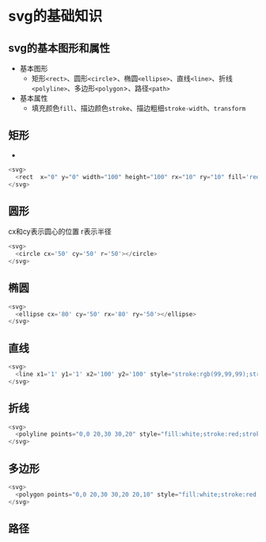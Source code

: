 # svg的基础知识

## svg的基本图形和属性
* 基本图形
  - 矩形`<rect>`、圆形`<circle`>、椭圆`<ellipse>`、直线`<line>`、折线`<polyline>`、多边形`<polygon`>、路径`<path>`
* 基本属性
  - 填充颜色`fill`、描边颜色`stroke`、描边粗细`stroke-width`、`transform`
## 矩形
*
```js
<svg>
  <rect  x="0" y="0" width="100" height="100" rx="10" ry="10" fill='red'></rect>
</svg>
```
## 圆形
cx和cy表示圆心的位置 r表示半径
```js
<svg>
  <circle cx='50' cy='50' r='50'></circle>
</svg>
```
## 椭圆
```js
<svg>
  <ellipse cx='80' cy='50' rx='80' ry='50'></ellipse>
</svg>
```
## 直线
```js
<svg>
  <line x1='1' y1='1' x2='100' y2='100' style="stroke:rgb(99,99,99);stroke-width:2"></line>
</svg>
```
## 折线
```js
<svg>
  <polyline points="0,0 20,30 30,20" style="fill:white;stroke:red;stroke-width:2" ></polyline>
</svg>
```
## 多边形
```js
<svg>
  <polygon points="0,0 20,30 30,20 20,10" style="fill:white;stroke:red;stroke-width:2" ></polygon>
</svg>
```
## 路径
```js

```
